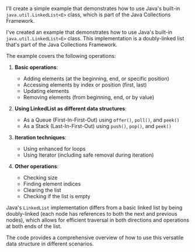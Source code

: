 I'll create a simple example that demonstrates how to use Java's built-in `java.util.LinkedList<E>` class, which is part of the Java Collections Framework.

I've created an example that demonstrates how to use Java's built-in `java.util.LinkedList<E>` class. This implementation is a doubly-linked list that's part of the Java Collections Framework.

The example covers the following operations:

1. **Basic operations**:
   - Adding elements (at the beginning, end, or specific position)
   - Accessing elements by index or position (first, last)
   - Updating elements
   - Removing elements (from beginning, end, or by value)

2. **Using LinkedList as different data structures**:
   - As a Queue (First-In-First-Out) using `offer()`, `poll()`, and `peek()`
   - As a Stack (Last-In-First-Out) using `push()`, `pop()`, and `peek()`

3. **Iteration techniques**:
   - Using enhanced for loops
   - Using Iterator (including safe removal during iteration)

4. **Other operations**:
   - Checking size
   - Finding element indices
   - Clearing the list
   - Checking if the list is empty

Java's `LinkedList` implementation differs from a basic linked list by being doubly-linked (each node has references to both the next and previous nodes), which allows for efficient traversal in both directions and operations at both ends of the list.

The code provides a comprehensive overview of how to use this versatile data structure in different scenarios.
